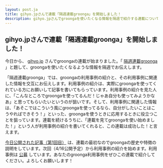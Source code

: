 ```yaml
---
layout: post.ja
title: gihyo.jpさんで連載「隔週連載groonga」を開始しました！
description: gihyo.jpさんでgroongaを使いたくなる情報を隔週で紹介する連載についての紹介
---
```

## gihyo.jpさんで連載「隔週連載groonga」を開始しました！

今日から、 [gihyo.jp](http://gihyo.jp/)
さんでgroongaの連載が始まりました。「
[隔週連載groonga](http://gihyo.jp/dev/clip/01/groonga)
」と題して、groongaを使いたくなるような情報を隔週でお伝えします。

「隔週連載groonga」では、groongaの利用事例の紹介と、その利用事例に関連した情報を交互にお伝えします。利用事例の紹介は、実際にgroongaを使ってくれている方にお願いして記事を書いてもらっています。利用事例の紹介を見た人に、「こんなところでgroongaを使ってるんだ！じゃあ自分も使ってみようかなあ」と思ってもらいたいというのが狙いです。そして、利用事例に関連した情報は、「あそこではこういう風にgroongaを使ってるなら、自分がしたいことはこうやればできそう！」といった、groongaを使うときに応用するときに役立つことを狙っています。連載を続けるうちに、「連載を見てgroongaを使い始めました！」という人が利用事例の紹介を書いてくれると、この連載は成功した！と言えます。

[今日公開された記事（第1回目）](http://gihyo.jp/dev/clip/01/groonga/0001)
は、連載の最初なのでgroongaの歴史や特徴の説明をしています。次回（4/16公開予定）から利用事例の紹介を始めます。利用事例は
[公募](http://sourceforge.jp/projects/groonga/lists/archive/dev/2013-February/001186.html)
しています。あなたのgroonga利用事例をぜひこの連載で紹介してください。よろしくお願いします！
